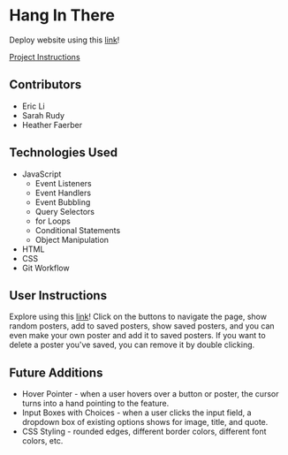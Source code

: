 # Hang In There

Deploy website using this [link](https://sarahrudy.github.io/hang-in-there-boilerplate/)!

[Project Instructions](https://frontend.turing.io/projects/module-1/hang-in-there.html)

## Contributors

- Eric Li
- Sarah Rudy
- Heather Faerber

## Technologies Used

- JavaScript
    - Event Listeners
    - Event Handlers
    - Event Bubbling
    - Query Selectors
    - for Loops
    - Conditional Statements
    - Object Manipulation
- HTML
- CSS
- Git Workflow

## User Instructions

Explore using this [link](https://sarahrudy.github.io/hang-in-there-boilerplate/)! Click on the buttons to navigate the page, show random posters, add to saved posters, show saved posters, and you can even make your own poster and add it to saved posters. If you want to delete a poster you've saved, you can remove it by double clicking.

## Future Additions

 - Hover Pointer - when a user hovers over a button or poster, the cursor turns into a hand pointing to the feature.
 - Input Boxes with Choices - when a user clicks the input field, a dropdown box of existing options shows for image, title, and quote.
 - CSS Styling - rounded edges, different border colors, different font colors, etc.
